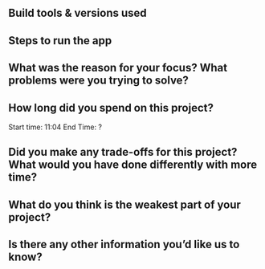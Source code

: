 ## Build tools & versions used

## Steps to run the app

## What was the reason for your focus? What problems were you trying to solve?

## How long did you spend on this project?

Start time: 11:04
End Time: ?

## Did you make any trade-offs for this project? What would you have done differently with more time?

## What do you think is the weakest part of your project?

## Is there any other information you’d like us to know?
